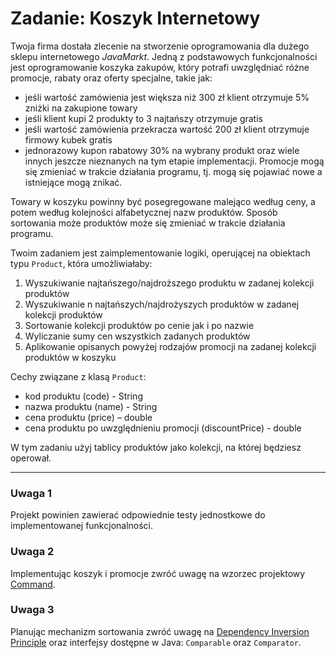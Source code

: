 # Zadanie: Koszyk Internetowy

Twoja firma dostała zlecenie na stworzenie oprogramowania dla dużego sklepu internetowego _JavaMarkt_.
Jedną z podstawowych funkcjonalności jest oprogramowanie koszyka zakupów,
który potrafi uwzględniać różne promocje, rabaty oraz oferty specjalne, takie jak:

- jeśli wartość zamówienia jest większa niż 300 zł klient otrzymuje 5% zniżki na zakupione towary
- jeśli klient kupi 2 produkty to 3 najtańszy otrzymuje gratis
- jeśli wartość zamówienia przekracza wartość 200 zł klient otrzymuje firmowy kubek gratis
- jednorazowy kupon rabatowy 30% na wybrany produkt
  oraz wiele innych jeszcze nieznanych na tym etapie implementacji.
  Promocje mogą się zmieniać w trakcie działania programu, tj. mogą się pojawiać nowe a istniejące mogą znikać.

Towary w koszyku powinny być posegregowane malejąco według ceny,
a potem według kolejności alfabetycznej nazw produktów.
Sposób sortowania może produktów może się zmieniać w trakcie działania programu.

Twoim zadaniem jest zaimplementowanie logiki, operującej na obiektach typu `Product`,
która umożliwiałaby:

1. Wyszukiwanie najtańszego/najdroższego produktu w zadanej kolekcji produktów
2. Wyszukiwanie n najtańszych/najdrożyszych produktów w zadanej kolekcji produktów
3. Sortowanie kolekcji produktów po cenie jak i po nazwie
4. Wyliczanie sumy cen wszystkich zadanych produktów
5. Aplikowanie opisanych powyżej rodzajów promocji na zadanej kolekcji produktów w koszyku

Cechy związane z klasą `Product`:

- kod produktu (code) - String
- nazwa produktu (name) - String
- cena produktu (price) – double
- cena produktu po uwzględnieniu promocji (discountPrice) - double

W tym zadaniu użyj tablicy produktów jako kolekcji, na której będziesz operował.

---

### Uwaga 1

Projekt powinien zawierać odpowiednie testy jednostkowe do implementowanej funkcjonalności.

### Uwaga 2

Implementując koszyk i promocje zwróć uwagę na wzorzec projektowy [Command](https://www.oodesign.com/command-pattern.html).

### Uwaga 3

Planując mechanizm sortowania zwróć uwagę na [Dependency Inversion Principle](https://www.oodesign.com/dependency-inversion-principle.html) oraz
interfejsy dostępne w Java: `Comparable` oraz `Comparator`.
